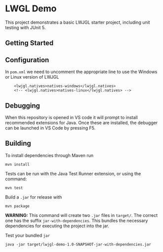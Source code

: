 # LWGL Demo

This project demonstrates a basic LWJGL starter project, including unit testing with JUnit 5.

## Getting Started

## Configuration

In `pom.xml` we need to uncomment the appropriate line to use the Windows or Linux version of LWJGL

	    <lwjgl.natives>natives-windows</lwjgl.natives>
        <!-- <lwjgl.natives>natives-linux</lwjgl.natives> -->

## Debugging

When this repository is opened in VS code it will prompt to install recommended extensions for Java. Once these are installed, the debugger can be launched in VS Code by pressing F5.

## Building

To install dependencies through Maven run

    mvn install

Tests can be run with the Java Test Runner extension, or using the command:

    mvn test

Build a `.jar` for release with 

    mvn package

**WARNING:** This command will create two `.jar` files in `target/`. The correct one has the suffix `jar-with-dependencies`. This bundles the necessary dependencies for executing the project into the jar.

Test your bundled `jar` 

    java -jar target/lwjgl-demo-1.0-SNAPSHOT-jar-with-dependencies.jar